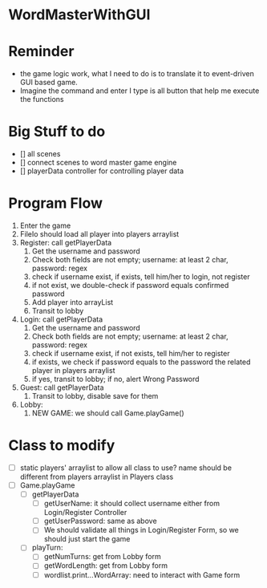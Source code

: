 # WordMasterWithGUI

# Reminder
- the game logic work, what I need to do is to translate it to event-driven GUI based game.
- Imagine the command and enter I type is all button that help me execute the functions

# Big Stuff to do
- [] all scenes
- [] connect scenes to word master game engine
- [] playerData controller for controlling player data

# Program Flow
1. Enter the game
2. FileIo should load all player into players arraylist
3. Register: call getPlayerData
   1. Get the username and password
   2. Check both fields are not empty; username: at least 2 char, password: regex
   3. check if username exist, if exists, tell him/her to login, not register
   4. if not exist, we double-check if password equals confirmed password
   5. Add player into arrayList
   6. Transit to lobby
4. Login: call getPlayerData
   1. Get the username and password
   2. Check both fields are not empty; username: at least 2 char, password: regex
   3. check if username exist, if not exists, tell him/her to register
   4. if exists, we check if password equals to the password the related player in players arraylist
   5. if yes, transit to lobby; if no, alert Wrong Password
5. Guest: call getPlayerData
   1. Transit to lobby, disable save for them
6. Lobby:
   1. NEW GAME: we should call Game.playGame()

# Class to modify
- [ ] static players' arraylist to allow all class to use? name should be different from players arraylist in Players class
- [ ] Game.playGame
  - [ ] getPlayerData
    - [ ] getUserName: it should collect username either from Login/Register Controller
    - [ ] getUserPassword: same as above
    - [ ] We should validate all things in Login/Register Form, so we should just start the game
  - [ ] playTurn: 
    - [ ] getNumTurns: get from Lobby form
    - [ ] getWordLength: get from Lobby form
    - [ ] wordlist.print...WordArray: need to interact with Game form